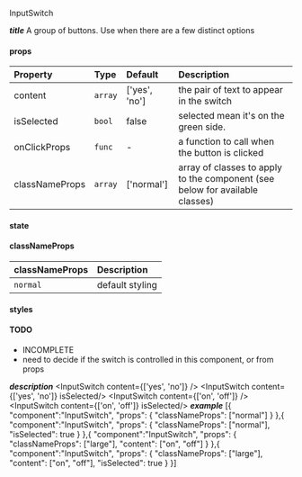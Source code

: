 InputSwitch

*****title*****
A group of buttons. Use when there are a few distinct options 

#### props
|Property		|	Type		|	Default		|	Description
:-----------------------|:--------------|:--------------|:--------------------------------
content		|	`array`	|	['yes', 'no']	|	the pair of text to appear in the switch
isSelected		|	`bool`	|	false	|	selected mean it's on the green side.
onClickProps		|	`func`	|	-	|	a function to call when the button is clicked
classNameProps		|	`array`	| ['normal']	|	array of classes to apply to the component (see below for available classes)

#### state
#### classNameProps
|classNameProps		|	Description
:-----------------------|:--------------------------------
`normal`	| default styling

#### styles
#### TODO
- INCOMPLETE
- need to decide if the switch is controlled in this component, or from props

*****description*****
<InputSwitch content={['yes', 'no']} />
<InputSwitch content={['yes', 'no']} isSelected/>
<InputSwitch content={['on', 'off']} />
<InputSwitch content={['on', 'off']} isSelected/>
*****example*****
[{
	"component":"InputSwitch",
	"props": {
		"classNameProps": ["normal"]
	}
},{
	"component":"InputSwitch",
	"props": {
		"classNameProps": ["normal"],
		"isSelected": true
	}
},{
	"component":"InputSwitch",
	"props": {
		"classNameProps": ["large"],
		"content": ["on", "off"]
	}
},{
	"component":"InputSwitch",
	"props": {
		"classNameProps": ["large"],
		"content": ["on", "off"],
		"isSelected": true
	}
}]

